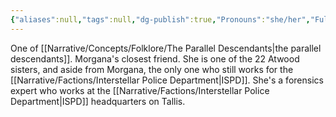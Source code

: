 ```yaml
---
{"aliases":null,"tags":null,"dg-publish":true,"Pronouns":"she/her","Full Name":"Delilah Henry Atwood","Role":"Seed","Species":"Tallisite","Gender":"Cis Woman","permalink":"/narrative/characters/daedalus-plan/delilah-h-atwood/","dgPassFrontmatter":true}
---
```


One of [[Narrative/Concepts/Folklore/The Parallel Descendants\|the parallel descendants]]. Morgana's closest friend. She is one of the 22 Atwood sisters, and aside from Morgana, the only one who still works for the [[Narrative/Factions/Interstellar Police Department\|ISPD]]. She's a forensics expert who works at the [[Narrative/Factions/Interstellar Police Department\|ISPD]] headquarters on Tallis.
